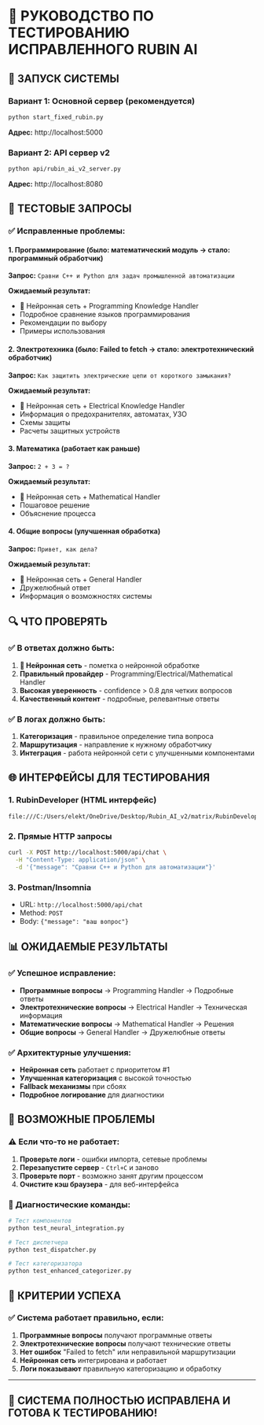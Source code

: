 # 🧪 РУКОВОДСТВО ПО ТЕСТИРОВАНИЮ ИСПРАВЛЕННОГО RUBIN AI

## 🚀 ЗАПУСК СИСТЕМЫ

### Вариант 1: Основной сервер (рекомендуется)
```bash
python start_fixed_rubin.py
```
**Адрес:** http://localhost:5000

### Вариант 2: API сервер v2
```bash
python api/rubin_ai_v2_server.py
```
**Адрес:** http://localhost:8080

## 🧪 ТЕСТОВЫЕ ЗАПРОСЫ

### ✅ Исправленные проблемы:

#### 1. **Программирование** (было: математический модуль → стало: программный обработчик)
**Запрос:** `Сравни C++ и Python для задач промышленной автоматизации`

**Ожидаемый результат:**
- 🧠 Нейронная сеть + Programming Knowledge Handler
- Подробное сравнение языков программирования
- Рекомендации по выбору
- Примеры использования

#### 2. **Электротехника** (было: Failed to fetch → стало: электротехнический обработчик)
**Запрос:** `Как защитить электрические цепи от короткого замыкания?`

**Ожидаемый результат:**
- 🧠 Нейронная сеть + Electrical Knowledge Handler
- Информация о предохранителях, автоматах, УЗО
- Схемы защиты
- Расчеты защитных устройств

#### 3. **Математика** (работает как раньше)
**Запрос:** `2 + 3 = ?`

**Ожидаемый результат:**
- 🧠 Нейронная сеть + Mathematical Handler
- Пошаговое решение
- Объяснение процесса

#### 4. **Общие вопросы** (улучшенная обработка)
**Запрос:** `Привет, как дела?`

**Ожидаемый результат:**
- 🧠 Нейронная сеть + General Handler
- Дружелюбный ответ
- Информация о возможностях системы

## 🔍 ЧТО ПРОВЕРЯТЬ

### ✅ В ответах должно быть:
1. **🧠 Нейронная сеть** - пометка о нейронной обработке
2. **Правильный провайдер** - Programming/Electrical/Mathematical Handler
3. **Высокая уверенность** - confidence > 0.8 для четких вопросов
4. **Качественный контент** - подробные, релевантные ответы

### ✅ В логах должно быть:
1. **Категоризация** - правильное определение типа вопроса
2. **Маршрутизация** - направление к нужному обработчику
3. **Интеграция** - работа нейронной сети с улучшенными компонентами

## 🌐 ИНТЕРФЕЙСЫ ДЛЯ ТЕСТИРОВАНИЯ

### 1. **RubinDeveloper** (HTML интерфейс)
```
file:///C:/Users/elekt/OneDrive/Desktop/Rubin_AI_v2/matrix/RubinDeveloper.html
```

### 2. **Прямые HTTP запросы**
```bash
curl -X POST http://localhost:5000/api/chat \
  -H "Content-Type: application/json" \
  -d '{"message": "Сравни C++ и Python для автоматизации"}'
```

### 3. **Postman/Insomnia**
- URL: `http://localhost:5000/api/chat`
- Method: `POST`
- Body: `{"message": "ваш вопрос"}`

## 📊 ОЖИДАЕМЫЕ РЕЗУЛЬТАТЫ

### ✅ Успешное исправление:
- **Программные вопросы** → Programming Handler → Подробные ответы
- **Электротехнические вопросы** → Electrical Handler → Техническая информация
- **Математические вопросы** → Mathematical Handler → Решения
- **Общие вопросы** → General Handler → Дружелюбные ответы

### ✅ Архитектурные улучшения:
- **Нейронная сеть** работает с приоритетом #1
- **Улучшенная категоризация** с высокой точностью
- **Fallback механизмы** при сбоях
- **Подробное логирование** для диагностики

## 🐛 ВОЗМОЖНЫЕ ПРОБЛЕМЫ

### ⚠️ Если что-то не работает:
1. **Проверьте логи** - ошибки импорта, сетевые проблемы
2. **Перезапустите сервер** - `Ctrl+C` и заново
3. **Проверьте порт** - возможно занят другим процессом
4. **Очистите кэш браузера** - для веб-интерфейса

### 🔧 Диагностические команды:
```bash
# Тест компонентов
python test_neural_integration.py

# Тест диспетчера
python test_dispatcher.py

# Тест категоризатора
python test_enhanced_categorizer.py
```

## 🎯 КРИТЕРИИ УСПЕХА

### ✅ Система работает правильно, если:
1. **Программные вопросы** получают программные ответы
2. **Электротехнические вопросы** получают технические ответы
3. **Нет ошибок** "Failed to fetch" или неправильной маршрутизации
4. **Нейронная сеть** интегрирована и работает
5. **Логи показывают** правильную категоризацию и обработку

---

## 🎉 **СИСТЕМА ПОЛНОСТЬЮ ИСПРАВЛЕНА И ГОТОВА К ТЕСТИРОВАНИЮ!**